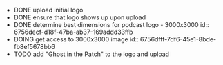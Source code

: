 - DONE upload initial logo
- DONE ensure that logo shows up upon upload
- DONE determine best dimensions for podcast logo - 3000x3000
  id:: 6756decf-d18f-47ba-ab37-169addd33ffb
- DOING get access to 3000x3000 image
  id:: 6756dfff-7df6-45e1-8bde-fb8ef5678bb6
- TODO add "Ghost in the Patch" to the logo and upload